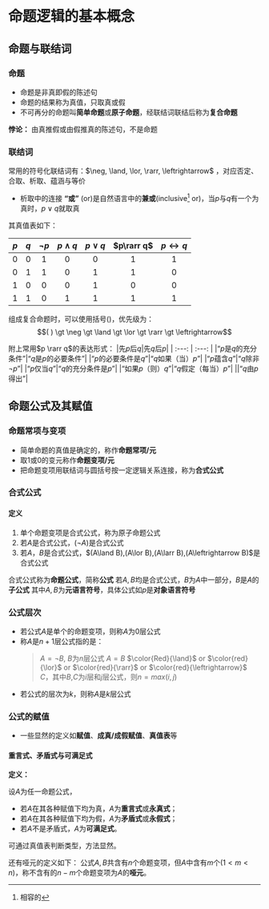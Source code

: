 # 命题逻辑的基本概念

## 命题与联结词

### 命题

- 命题是非真即假的陈述句
- 命题的结果称为真值，只取真或假
- 不可再分的命题叫**简单命题**或**原子命题**，经联结词联结后称为**复合命题**

**悖论：** 由真推假或由假推真的陈述句，不是命题

### 联结词

常用的符号化联结词有：$\neg, \land, \lor, \rarr, \leftrightarrow$ ，对应否定、合取、析取、蕴涵与等价

- 析取中的连接 **“或”** (or)是自然语言中的**兼或**(inclusive[^1] or)，当$p$与$q$有一个为真时，$p \lor q$就取真

[^1]: 相容的

其真值表如下：

|$p$|$q$|$\neg p$|$p\land q$|$p\lor q$| $p\rarr q$|$p\leftrightarrow q$|
|:--:|:---:|:---:|:---:|:---:|:---:|:---:|
|$0$|$0$|$1$|$0$|$0$|$1$|$1$|
|$0$|$1$|$1$|$0$|$1$|$1$|$0$|
|$1$|$0$|$0$|$0$|$1$|$0$|$0$|
|$1$|$1$|$0$|$1$|$1$|$1$|$1$|

组成复合命题时，可以使用括号()，优先级为：
$$( ) \gt \neg \gt \land \gt \lor \gt \rarr \gt \leftrightarrow$$

附上常用$p \rarr q$的表达形式：
|先$p$后$q$|先$q$后$p$|
| :---: | :---: |
|“$p$是$q$的充分条件”|“$q$是$p$的必要条件”|
|“$p$的必要条件是$q$”|“$q$如果（当）$p$”|
|“$p$蕴含$q$”|“$q$除非$\neg p$”|
|“$p$仅当$q$”|“$q$的充分条件是$p$”|
|“如果$p$（则）$q$”|“$q$假定（每当）$p$”|
||“$q$由$p$得出”|

## 命题公式及其赋值

### 命题常项与变项

- 简单命题的真值是确定的，称作**命题常项/元**
- 取1或0的变元称作**命题变项/元**
- 把命题变项用联结词与圆括号按一定逻辑关系连接，称为**合式公式**
  
### 合式公式

#### 定义

1. 单个命题变项是合式公式，称为原子命题公式
2. 若$A$是合式公式，$(\neg A)$是合式公式
3. 若$A，B$是合式公式，$(A\land B),(A\lor B),(A\larr B),(A\leftrightarrow B)$是合式公式

合式公式称为**命题公式**，简称**公式**
若$A,B$均是合式公式，$B$为$A$中一部分，$B$是$A$的**子公式**
其中$A,B$为**元语言符号**，具体公式如$p$是**对象语言符号**

### 公式层次

- 若公式$A$是单个的命题变项，则称$A$为0层公式
- 称$A$是$n+1$层公式指的是：
    > $A=\neg B$, $B$为$n$层公式
    > $A=B$ $\color{Red}{\land}$ or $\color{red}{\lor}$ or $\color{red}{\rarr}$ or $\color{red}{\leftrightarrow}$ $C$，其中$B$,$C$为$i$层和$j$层公式，则$n=max(i,j)$
- 若公式的层次为$k$，则称$A$是$k$层公式

### 公式的赋值

- 一些显然的定义如**赋值**、**成真/成假赋值**、**真值表**等

#### 重言式、矛盾式与可满足式

**定义：**

设$A$为任一命题公式，

- 若$A$在其各种赋值下均为真，$A$为**重言式**或**永真式**；
- 若$A$在其各种赋值下均为假，$A$为**矛盾式**或**永假式**；
- 若$A$不是矛盾式，$A$为**可满足式**。

可通过真值表判断类型，方法显然。

还有哑元的定义如下：
公式$A,B$共含有$n$个命题变项，但$A$中含有$m$个$(1 \lt m \lt n)$，称不含有的$n-m$个命题变项为$A$的**哑元**。
